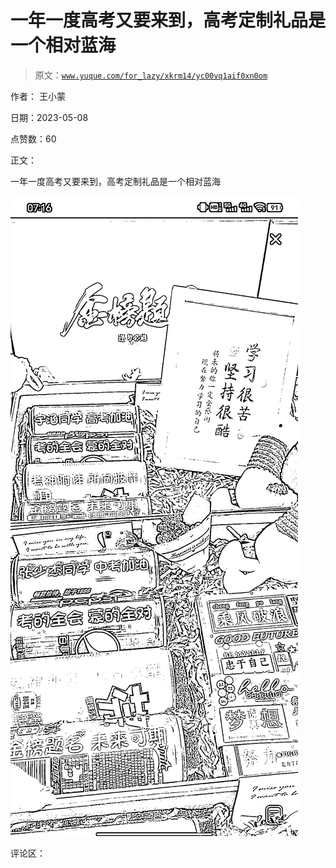 # 一年一度高考又要来到，高考定制礼品是一个相对蓝海

> 原文：[`www.yuque.com/for_lazy/xkrm14/yc00vq1aif0xn0om`](https://www.yuque.com/for_lazy/xkrm14/yc00vq1aif0xn0om)

作者： 王小蒙

日期：2023-05-08

点赞数：60

正文：

一年一度高考又要来到，高考定制礼品是一个相对蓝海

![](img/5a5e1970c97621c92f675374aad8a032.png)  

评论区：



